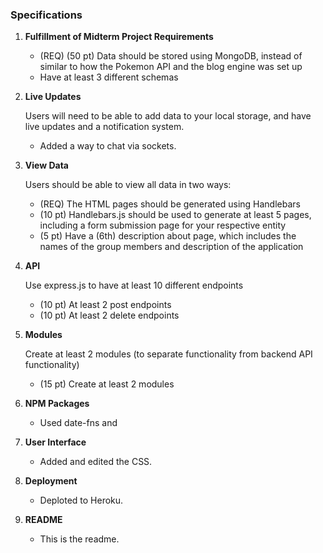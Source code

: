 ### Specifications


1. **Fulfillment of Midterm Project Requirements**

    - (REQ) (50 pt) Data should be stored using MongoDB, instead of similar to how the Pokemon API and the blog engine was set up
    - Have at least 3 different schemas


2. **Live Updates**

    Users will need to be able to add data to your local storage, and have live updates and a notification system.

    - Added a way to chat via sockets.

3. **View Data**

    Users should be able to view all data in two ways:

    - (REQ) The HTML pages should be generated using Handlebars
    - (10 pt) Handlebars.js should be used to generate at least 5 pages,
              including a form submission page for your respective entity
    - (5 pt) Have a (6th) description about page, which includes the names
             of the group members and description of the application

4. **API**

    Use express.js to have at least 10 different endpoints

    - (10 pt) At least 2 post endpoints
    - (10 pt) At least 2 delete endpoints

4. **Modules**

    Create at least 2 modules (to separate functionality from backend API functionality)

    - (15 pt) Create at least 2 modules

5. **NPM Packages**

    - Used date-fns and 

6. **User Interface**

    - Added and edited the CSS.

7. **Deployment**

    - Deploted to Heroku.

8. **README**

    - This is the readme.